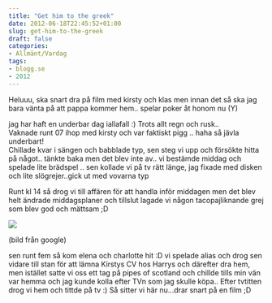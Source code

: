 ```yaml
---
title: "Get him to the greek"
date: 2012-06-18T22:45:52+01:00
slug: get-him-to-the-greek
draft: false
categories:
- Allmänt/Vardag
tags:
- blogg.se
- 2012
---
```

Heluuu, ska snart dra på film med kirsty och klas men innan det så ska jag bara vänta på att pappa kommer hem.. spelar poker åt honom nu (Y)  
  
  
jag har haft en underbar dag iallafall :) Trots allt regn och rusk..  
Vaknade runt 07 ihop med kirsty och var faktiskt pigg .. haha så jävla underbart!  
Chillade kvar i sängen och babblade typ, sen steg vi upp och försökte hitta på något.. tänkte baka men det blev inte av.. vi bestämde middag och  spelade lite brädspel .. sen kollade vi på tv rätt länge, jag fixade med disken och lite slögrejer..gick ut med vovarna typ  
  
Runt kl 14 så drog vi till affären för att handla inför middagen men det blev helt ändrade middagsplaner och tillslut lagade vi någon tacopajliknande grej som blev god och mättsam ;D  
  
  
![](/assets/images/blogg.se/tacogratang_hssons_skafferi_207024422.jpg)  
  
(bild från google)  
  
  
sen runt fem så kom elena och charlotte hit :D vi spelade alias och drog sen vidare till stan för att lämna Kirstys CV hos Harrys och därefter dra hem, men istället satte vi oss ett tag på pipes of scotland och chillde tills min vän var hemma och jag kunde kolla efter TVn som jag skulle köpa.. Efter tvtitten drog vi hem och tittde på tv :) Så sitter vi här nu...drar snart på en film ;D